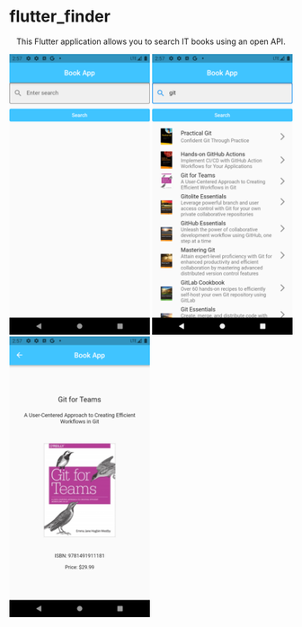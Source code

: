 # flutter_finder

<p align="center">
  This Flutter application allows you to search IT books using an open API. 
</p>

<p>
<img src="img/Screenshot_1644505046.png" width="250"/>
<img src="img/Screenshot_1644505064.png" width="250"/>
<img src="img/Screenshot_1644505070.png" width="250"/>
</p>
